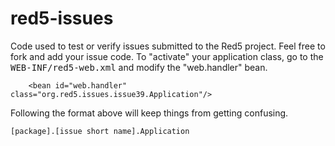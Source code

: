 red5-issues
=============

Code used to test or verify issues submitted to the Red5 project. Feel free to fork and add your issue code. To "activate" your application class, go to the <tt>WEB-INF/red5-web.xml</tt> and modify the "web.handler" bean.

```
    <bean id="web.handler" class="org.red5.issues.issue39.Application"/>
```

Following the format above will keep things from getting confusing.

```
[package].[issue short name].Application
```
